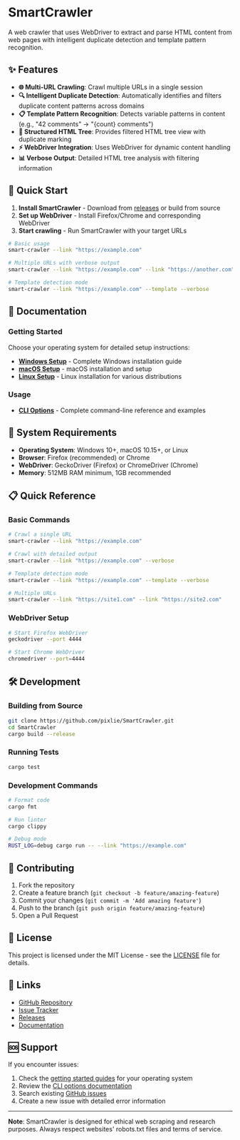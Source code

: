 # SmartCrawler

A web crawler that uses WebDriver to extract and parse HTML content from web pages with intelligent duplicate detection and template pattern recognition.

## ✨ Features

- **🌐 Multi-URL Crawling**: Crawl multiple URLs in a single session
- **🔍 Intelligent Duplicate Detection**: Automatically identifies and filters duplicate content patterns across domains
- **📋 Template Pattern Recognition**: Detects variable patterns in content (e.g., "42 comments" → "{count} comments")
- **🌳 Structured HTML Tree**: Provides filtered HTML tree view with duplicate marking
- **⚡ WebDriver Integration**: Uses WebDriver for dynamic content handling
- **📊 Verbose Output**: Detailed HTML tree analysis with filtering information

## 🚀 Quick Start

1. **Install SmartCrawler** - Download from [releases](https://github.com/pixlie/SmartCrawler/releases) or build from source
2. **Set up WebDriver** - Install Firefox/Chrome and corresponding WebDriver
3. **Start crawling** - Run SmartCrawler with your target URLs

```bash
# Basic usage
smart-crawler --link "https://example.com"

# Multiple URLs with verbose output
smart-crawler --link "https://example.com" --link "https://another.com" --verbose

# Template detection mode
smart-crawler --link "https://example.com" --template --verbose
```

## 📖 Documentation

### Getting Started

Choose your operating system for detailed setup instructions:

- **[Windows Setup](docs/getting-started-windows.md)** - Complete Windows installation guide
- **[macOS Setup](docs/getting-started-macos.md)** - macOS installation and setup
- **[Linux Setup](docs/getting-started-linux.md)** - Linux installation for various distributions

### Usage

- **[CLI Options](docs/cli-options.md)** - Complete command-line reference and examples

## 🔧 System Requirements

- **Operating System**: Windows 10+, macOS 10.15+, or Linux
- **Browser**: Firefox (recommended) or Chrome
- **WebDriver**: GeckoDriver (Firefox) or ChromeDriver (Chrome)
- **Memory**: 512MB RAM minimum, 1GB recommended

## 📋 Quick Reference

### Basic Commands

```bash
# Crawl a single URL
smart-crawler --link "https://example.com"

# Crawl with detailed output
smart-crawler --link "https://example.com" --verbose

# Template detection mode
smart-crawler --link "https://example.com" --template --verbose

# Multiple URLs
smart-crawler --link "https://site1.com" --link "https://site2.com"
```

### WebDriver Setup

```bash
# Start Firefox WebDriver
geckodriver --port 4444

# Start Chrome WebDriver  
chromedriver --port=4444
```

## 🛠️ Development

### Building from Source

```bash
git clone https://github.com/pixlie/SmartCrawler.git
cd SmartCrawler
cargo build --release
```

### Running Tests

```bash
cargo test
```

### Development Commands

```bash
# Format code
cargo fmt

# Run linter
cargo clippy

# Debug mode
RUST_LOG=debug cargo run -- --link "https://example.com"
```

## 🤝 Contributing

1. Fork the repository
2. Create a feature branch (`git checkout -b feature/amazing-feature`)
3. Commit your changes (`git commit -m 'Add amazing feature'`)
4. Push to the branch (`git push origin feature/amazing-feature`)
5. Open a Pull Request

## 📄 License

This project is licensed under the MIT License - see the [LICENSE](LICENSE) file for details.

## 🔗 Links

- [GitHub Repository](https://github.com/pixlie/SmartCrawler)
- [Issue Tracker](https://github.com/pixlie/SmartCrawler/issues)
- [Releases](https://github.com/pixlie/SmartCrawler/releases)
- [Documentation](docs/)

## 🆘 Support

If you encounter issues:

1. Check the [getting started guides](docs/) for your operating system
2. Review the [CLI options documentation](docs/cli-options.md)
3. Search existing [GitHub issues](https://github.com/pixlie/SmartCrawler/issues)
4. Create a new issue with detailed error information

---

**Note**: SmartCrawler is designed for ethical web scraping and research purposes. Always respect websites' robots.txt files and terms of service.